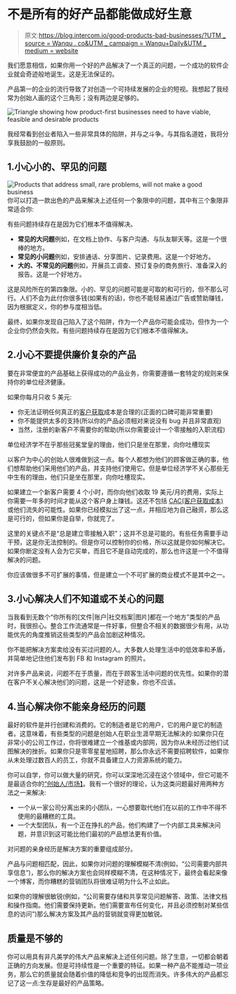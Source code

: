 # 不是所有的好产品都能做成好生意

> 原文:[https://blog.intercom.io/good-products-bad-businesses/?UTM _ source = Wanqu . co&UTM _ campaign = Wanqu+Daily&UTM _ medium = website](https://blog.intercom.io/good-products-bad-businesses/?utm_source=wanqu.co&utm_campaign=Wanqu+Daily&utm_medium=website)

我们愿意相信，如果你用一个好的产品解决了一个真正的问题，一个成功的软件企业就会奇迹般地诞生。这是无法保证的。

产品第一的企业的流行导致了对创造一个可持续发展的企业的短视。我想起了我经常为创始人画的这个三角形；没有两边是足够的。

![Triangle showing how product-first businesses need to have viable, feasible and desirable products](../Images/279bef6e4e511a5b29dcaf99fdaa767d.png)

我经常看到创业者陷入一些非常具体的陷阱，并与之斗争。与其指名道姓，我将分享我鼓励的一般原则。

## 1.小心小的、罕见的问题

![Products that address small, rare problems, will not make a good business](../Images/7588cece04aa10b56646027d9e0bd680.png)
你可以打造一款出色的产品来解决上述任何一个象限中的问题，其中有三个象限非常适合你:

有些问题持续存在是因为它们根本不值得解决。

*   **常见的大问题**例如，在文档上协作、与客户沟通、与队友聊天等。这是一个很棒的地方。
*   **常见的小问题**例如，安排通话、分享图片、记录费用。这是一个好地方。
*   **大的、不常见的问题**例如，开展员工调查、预订复杂的商务旅行、准备深入的报告。这是一个好地方。

这是风险所在的第四象限。小的、罕见的问题可能是可取的和可行的，但不那么可行。人们不会为此付你很多钱(如果有的话)，你也不能轻易通过广告或赞助赚钱，因为根据定义，你的参与度相当低。

最终，如果你发现自己陷入了这个陷阱，作为一个产品你可能会成功，但作为一个企业你仍然会失败。有些问题持续存在是因为它们根本不值得解决。

## 2.小心不要提供廉价复杂的产品

要在非常便宜的产品基础上获得成功的产品业务，你需要遵循一套特定的规则来保持你的单位经济健康。

如果你每月只收 5 美元:

*   你无法证明任何真正的[客户获取](https://www.intercom.com/blog/customer-acquisition/)成本是合理的(正面的口碑可能非常重要)
*   你不能提供太多的支持(所以你的产品必须相对来说没有 bug 并且非常直观)
*   当然，注册的新客户不需要你的帮助(所以你需要设计一个零接触的入职流程)

单位经济学不在乎那些冠冕堂皇的理由，他们只是坐在那里，向你吐槽现实

以客户为中心的创始人很难做到这一点。每个人都想为他们的顾客做正确的事，他们想帮助他们采用他们的产品，并支持他们使用它。但是单位经济学不关心那些无中生有的理由，他们只是坐在那里，向你吐槽现实。

如果建立一个新客户需要 4 个小时，而你向他们收取 19 美元/月的费用，实际上你需要一年多的时间才能从这个客户身上赚钱。这还不包括 [CAC(客户获取成本)](https://www.intercom.com/blog/what-is-customer-acquisition-cost/)或他们流失的可能性。如果你已经模拟出了这一点，并相应地为自己融资，那么这是可行的，但如果你是自举，你就完了。

这里的关键点不是“总是建立零接触入职”；这并不总是可能的。有些任务需要手动干预，这是你无法控制的。但是你可以控制你的价格，所以这就是你如何解决它。如果你断定没有人会为它买单，而且它不是自动完成的，那么也许这是一个不值得解决的问题。

你应该做很多不可扩展的事情，但是建立一个不可扩展的商业模式不是其中之一。

## 3.小心解决人们不知道或不关心的问题

当我看到无数个“你所有的[文件|账户|社交档案|图片]都在一个地方”类型的产品时，我很担心。整合工作流通常是一件好事，但整合不相关的数据很少有用，从功能优先的角度推销这些类型的产品会加剧这种情况。

你不能把解决方案卖给没有买过问题的人。大多数人处理生活中的低效率和矛盾，并简单地记住他们发布到 FB 和 Instagram 的照片。

对许多产品来说，问题不在于质量，而在于顾客生活中问题的优先性。如果你的潜在客户不关心解决他们的问题，这是一个好迹象，你也不应该。

## 4.当心解决你不能亲身经历的问题

最好的软件是并行创建和消费的。它的制造者是它的用户，它的用户是它的制造者。这意味着，有些类型的问题是创始人在职业生涯早期无法解决的:如果你只在非常小的公司工作过，你将很难建立一个维基或内部网，因为你从未经历过他们试图解决的挫折。如果你只是零零星星地招聘，那么你永远不需要招聘软件，如果你从未处理过数百人的员工，你就不具备建立人力资源系统的能力。

你可以自学，你可以做大量的研究，你可以深深地沉浸在这个领域中，但它可能不是最适合你的[“创始人/市场】](http://cdixon.org/2011/06/20/foundermarket-fit/)。我有一个很好的理论，认为这类问题最好用两种方法之一来解决:

*   一个从一家公司分离出来的小团队，一心想要取代他们在以前的工作中不得不使用的最糟糕的工具。
*   一个大型团队，有一个正在挣扎的产品，他们构建了一个内部工具来解决问题，并意识到这可能比他们最初的产品想法更有价值。

对问题的亲身经历是解决方案的重要组成部分。

产品与问题相匹配，因此，如果你对问题的理解模糊不清(例如，“公司需要内部共享信息”)，那么你的解决方案也会同样模糊不清，在这种情况下，最终会看起来像一个博客，而你糟糕的营销团队将很难证明为什么不止如此。

如果你的理解很敏锐(例如，“公司需要存储和共享常见问题解答、政策、法律文档和操作指南。他们需要保持更新。他们需要宣布任何变化，并且必须控制对某些信息的访问”)那么解决方案及其产品的营销就变得更加敏锐。

## 质量是不够的

你可以用具有非凡美学的伟大产品来解决上述任何问题。除了生意，一切都会朝着正确的方向发展。但是可持续性是一个重要的特征。如果一种产品不能推动一项业务，那么它的质量就会随着价值的降低和竞争的出现而消失。许多伟大的产品都忘记了这一点:生存是最好的产品策略。